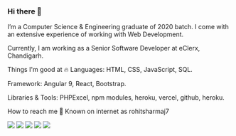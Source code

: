 ### Hi there 👋

I’m a Computer Science & Engineering graduate of 2020 batch. I come with an extensive experience of working with Web Development.

Currently, I am working as a Senior Software Developer at eClerx, Chandigarh.

Things I'm good at 🔥
Languages: HTML, CSS, JavaScript, SQL.

Framework: Angular 9, React, Bootstrap.

Libraries & Tools: PHPExcel, npm modules, heroku, vercel, github, heroku.


How to reach me 📱
Known on internet as rohitsharmaj7

<p><a href="https://wa.me/918059459498" rel="nofollow"><img src="https://camo.githubusercontent.com/d8467f7484c9c99aa93c7fbea1fd907ff9b23872/68747470733a2f2f696d672e69636f6e73382e636f6d2f636f74746f6e2f36342f3030303030302f77686174736170702d2d76342e706e67" data-canonical-src="https://img.icons8.com/cotton/64/000000/whatsapp--v4.png" style="max-width:100%;"></a> <a href="https://join.skype.com/invite/RmKFWFXrEoN1" rel="nofollow"><img src="https://camo.githubusercontent.com/15e8b4e0dd6665eeb50e2459420b1347563dbae5/68747470733a2f2f696d672e69636f6e73382e636f6d2f646f6f646c652f36342f3030303030302f736b7970652d2d76312e706e67" data-canonical-src="https://img.icons8.com/doodle/64/000000/skype--v1.png" style="max-width:100%;"></a> <a href="https://www.linkedin.com/in/rowhitswami/" rel="nofollow"><img src="https://camo.githubusercontent.com/b97593bda7e6d321be304544a0d031342f8279d1/68747470733a2f2f696d672e69636f6e73382e636f6d2f646f6f646c652f36342f3030303030302f6c696e6b6564696e2d636972636c65642e706e67" data-canonical-src="https://img.icons8.com/doodle/64/000000/linkedin-circled.png" style="max-width:100%;"></a> <a href="https://www.rohitswami.com/" rel="nofollow"><img src="https://camo.githubusercontent.com/9873778006c00cd9a10b1dcf33cb66c820df9ed8/68747470733a2f2f696d672e69636f6e73382e636f6d2f6475736b2f36342f3030303030302f646f6d61696e2e706e67" data-canonical-src="https://img.icons8.com/dusk/64/000000/domain.png" style="max-width:100%;"></a> <a href="https://medium.com/@rowhitswami" rel="nofollow"><img src="https://camo.githubusercontent.com/f8b80d128bc76a3f4794a9b92399d4603a541296/68747470733a2f2f696d672e69636f6e73382e636f6d2f6475736b2f36342f3030303030302f6d656469756d2d6e65772e706e67" data-canonical-src="https://img.icons8.com/dusk/64/000000/medium-new.png" style="max-width:100%;"></a></p>
